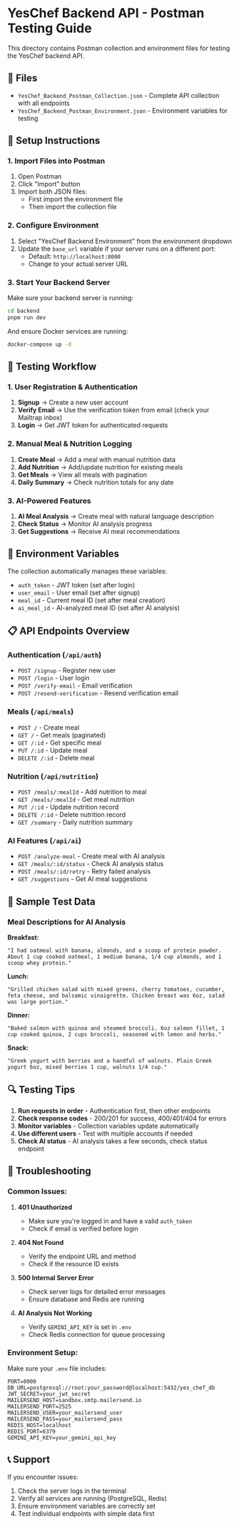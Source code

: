 # YesChef Backend API - Postman Testing Guide

This directory contains Postman collection and environment files for testing the YesChef backend API.

## 📁 Files

- `YesChef_Backend_Postman_Collection.json` - Complete API collection with all endpoints
- `YesChef_Backend_Postman_Environment.json` - Environment variables for testing

## 🚀 Setup Instructions

### 1. Import Files into Postman

1. Open Postman
2. Click "Import" button
3. Import both JSON files:
   - First import the environment file
   - Then import the collection file

### 2. Configure Environment

1. Select "YesChef Backend Environment" from the environment dropdown
2. Update the `base_url` variable if your server runs on a different port:
   - Default: `http://localhost:8000`
   - Change to your actual server URL

### 3. Start Your Backend Server

Make sure your backend server is running:

```bash
cd backend
pnpm run dev
```

And ensure Docker services are running:

```bash
docker-compose up -d
```

## 🧪 Testing Workflow

### 1. User Registration & Authentication

1. **Signup** → Create a new user account
2. **Verify Email** → Use the verification token from email (check your Mailtrap inbox)
3. **Login** → Get JWT token for authenticated requests

### 2. Manual Meal & Nutrition Logging

1. **Create Meal** → Add a meal with manual nutrition data
2. **Add Nutrition** → Add/update nutrition for existing meals
3. **Get Meals** → View all meals with pagination
4. **Daily Summary** → Check nutrition totals for any date

### 3. AI-Powered Features

1. **AI Meal Analysis** → Create meal with natural language description
2. **Check Status** → Monitor AI analysis progress
3. **Get Suggestions** → Receive AI meal recommendations

## 🔧 Environment Variables

The collection automatically manages these variables:

- `auth_token` - JWT token (set after login)
- `user_email` - User email (set after signup)
- `meal_id` - Current meal ID (set after meal creation)
- `ai_meal_id` - AI-analyzed meal ID (set after AI analysis)

## 📋 API Endpoints Overview

### Authentication (`/api/auth`)

- `POST /signup` - Register new user
- `POST /login` - User login
- `POST /verify-email` - Email verification
- `POST /resend-verification` - Resend verification email

### Meals (`/api/meals`)

- `POST /` - Create meal
- `GET /` - Get meals (paginated)
- `GET /:id` - Get specific meal
- `PUT /:id` - Update meal
- `DELETE /:id` - Delete meal

### Nutrition (`/api/nutrition`)

- `POST /meals/:mealId` - Add nutrition to meal
- `GET /meals/:mealId` - Get meal nutrition
- `PUT /:id` - Update nutrition record
- `DELETE /:id` - Delete nutrition record
- `GET /summary` - Daily nutrition summary

### AI Features (`/api/ai`)

- `POST /analyze-meal` - Create meal with AI analysis
- `GET /meals/:id/status` - Check AI analysis status
- `POST /meals/:id/retry` - Retry failed analysis
- `GET /suggestions` - Get AI meal suggestions

## 🧪 Sample Test Data

### Meal Descriptions for AI Analysis

**Breakfast:**

```
"I had oatmeal with banana, almonds, and a scoop of protein powder. About 1 cup cooked oatmeal, 1 medium banana, 1/4 cup almonds, and 1 scoop whey protein."
```

**Lunch:**

```
"Grilled chicken salad with mixed greens, cherry tomatoes, cucumber, feta cheese, and balsamic vinaigrette. Chicken breast was 6oz, salad was large portion."
```

**Dinner:**

```
"Baked salmon with quinoa and steamed broccoli. 6oz salmon fillet, 1 cup cooked quinoa, 2 cups broccoli, seasoned with lemon and herbs."
```

**Snack:**

```
"Greek yogurt with berries and a handful of walnuts. Plain Greek yogurt 6oz, mixed berries 1 cup, walnuts 1/4 cup."
```

## 🔍 Testing Tips

1. **Run requests in order** - Authentication first, then other endpoints
2. **Check response codes** - 200/201 for success, 400/401/404 for errors
3. **Monitor variables** - Collection variables update automatically
4. **Use different users** - Test with multiple accounts if needed
5. **Check AI status** - AI analysis takes a few seconds, check status endpoint

## 🐛 Troubleshooting

### Common Issues:

1. **401 Unauthorized**

   - Make sure you're logged in and have a valid `auth_token`
   - Check if email is verified before login

2. **404 Not Found**

   - Verify the endpoint URL and method
   - Check if the resource ID exists

3. **500 Internal Server Error**

   - Check server logs for detailed error messages
   - Ensure database and Redis are running

4. **AI Analysis Not Working**
   - Verify `GEMINI_API_KEY` is set in `.env`
   - Check Redis connection for queue processing

### Environment Setup:

Make sure your `.env` file includes:

```env
PORT=8000
DB_URL=postgresql://root:your_password@localhost:5432/yes_chef_db
JWT_SECRET=your_jwt_secret
MAILERSEND_HOST=sandbox.smtp.mailersend.io
MAILERSEND_PORT=2525
MAILERSEND_USER=your_mailersend_user
MAILERSEND_PASS=your_mailersend_pass
REDIS_HOST=localhost
REDIS_PORT=6379
GEMINI_API_KEY=your_gemini_api_key
```

## 📞 Support

If you encounter issues:

1. Check the server logs in the terminal
2. Verify all services are running (PostgreSQL, Redis)
3. Ensure environment variables are correctly set
4. Test individual endpoints with simple data first
